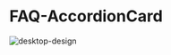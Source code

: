 # FAQ-AccordionCard

![desktop-design](https://user-images.githubusercontent.com/91759030/162567758-3387b4ee-3f0b-432c-aa90-db8b17c139d9.jpg)

